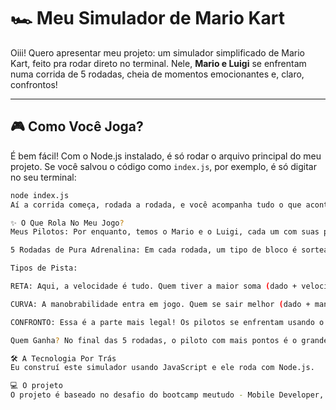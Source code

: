  # 🏎️ Meu Simulador de Mario Kart 

Oiii! Quero apresentar meu projeto: um simulador simplificado de Mario Kart, feito pra rodar direto no terminal. Nele, **Mario e Luigi** se enfrentam numa corrida de 5 rodadas, cheia de momentos emocionantes e, claro, confrontos!

---

## 🎮 Como Você Joga?

É bem fácil! Com o Node.js instalado, é só rodar o arquivo principal do meu projeto. Se você salvou o código como `index.js`, por exemplo, é só digitar no seu terminal:

```bash
node index.js
Aí a corrida começa, rodada a rodada, e você acompanha tudo o que acontece e quem está pontuando.

✨ O Que Rola No Meu Jogo?
Meus Pilotos: Por enquanto, temos o Mario e o Luigi, cada um com suas próprias estatísticas de Velocidade, Manobrabilidade e Poder.

5 Rodadas de Pura Adrenalina: Em cada rodada, um tipo de bloco é sorteado, o que exige uma habilidade diferente dos pilotos.

Tipos de Pista:

RETA: Aqui, a velocidade é tudo. Quem tiver a maior soma (dado + velocidade) ganha 1 ponto.

CURVA: A manobrabilidade entra em jogo. Quem se sair melhor (dado + manobrabilidade) leva 1 ponto.

CONFRONTO: Essa é a parte mais legal! Os pilotos se enfrentam usando o Poder. Quem vence o confronto (maior soma de dado + poder) ganha um TURBO (+1 ponto). Mas a parte "divertida" é pra quem perde: ele pode tirar um CASCO (-1 ponto) ou uma BOMBA (-2 pontos). Ah, e ninguém fica com pontos negativos! Se empatar no confronto, ninguém perde ponto.

Quem Ganha? No final das 5 rodadas, o piloto com mais pontos é o grande vencedor! Se der empate, a corrida termina sem um campeão.

🛠️ A Tecnologia Por Trás
Eu construí este simulador usando JavaScript e ele roda com Node.js.

💻 O projeto
O projeto é baseado no desafio do bootcamp meutudo - Mobile Developer, uma parceria da DIO e com a peoplemeutudo, junto com o professor filipão, exploramos o mundo do java script e seus conceitos mais importantes.
